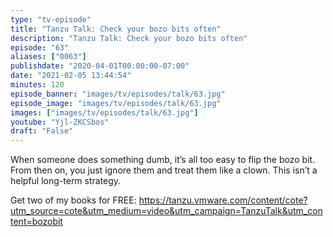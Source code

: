 ```yaml
---
type: "tv-episode"
title: "Tanzu Talk: Check your bozo bits often"
description: "Tanzu Talk: Check your bozo bits often"
episode: "63"
aliases: ["0063"]
publishdate: "2020-04-01T00:00:00-07:00"
date: "2021-02-05 13:44:54"
minutes: 120
episode_banner: "images/tv/episodes/talk/63.jpg"
episode_image: "images/tv/episodes/talk/63.jpg"
images: ["images/tv/episodes/talk/63.jpg"]
youtube: "Yjl-ZKCSbos"
draft: "False"
---
```


When someone does something dumb, it’s all too easy to flip the bozo bit. From then on, you just ignore them and treat them like a clown. This isn’t a helpful long-term strategy.

Get two of my books for FREE: https://tanzu.vmware.com/content/cote?utm_source=cote&utm_medium=video&utm_campaign=TanzuTalk&utm_content=bozobit